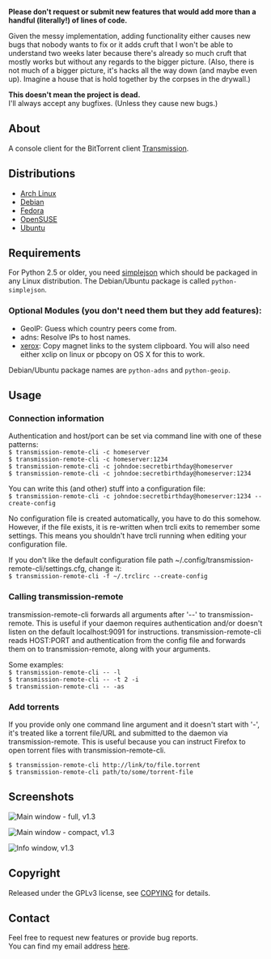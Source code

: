 **Please don't request or submit new features that would add more than a
  handful (literally!) of lines of code.**

Given the messy implementation, adding functionality either causes new bugs
that nobody wants to fix or it adds cruft that I won't be able to understand
two weeks later because there's already so much cruft that mostly works but
without any regards to the bigger picture. (Also, there is not much of a
bigger picture, it's hacks all the way down (and maybe even up). Imagine a
house that is hold together by the corpses in the drywall.)

**This doesn't mean the project is dead.**  
I'll always accept any bugfixes. (Unless they cause new bugs.)

## About

A console client for the BitTorrent client [Transmission](http://www.transmissionbt.com/ "Transmission Homepage").


## Distributions

- [Arch Linux](https://www.archlinux.org/packages/community/any/transmission-remote-cli/)
- [Debian](http://packages.debian.org/search?keywords=transmission-remote-cli)
- [Fedora](https://admin.fedoraproject.org/pkgdb/package/transmission-remote-cli/)
- [OpenSUSE](http://software.opensuse.org/package/transmission-remote-cli?search_term=transmission-remote-cli)
- [Ubuntu](http://packages.ubuntu.com/search?keywords=transmission-remote-cli)


## Requirements

For Python 2.5 or older, you need [simplejson](http://pypi.python.org/pypi/simplejson/) which should be
packaged in any Linux distribution. The Debian/Ubuntu package is called
`python-simplejson`.

### Optional Modules (you don't need them but they add features):

- GeoIP: Guess which country peers come from.
- adns: Resolve IPs to host names.
- [xerox](https://pypi.python.org/pypi/xerox): Copy magnet links to the system clipboard. You will also need either xclip on linux or pbcopy on OS X for this to work.

Debian/Ubuntu package names are `python-adns` and `python-geoip`.


## Usage

### Connection information

Authentication and host/port can be set via command line with one
of these patterns:  
`$ transmission-remote-cli -c homeserver`  
`$ transmission-remote-cli -c homeserver:1234`  
`$ transmission-remote-cli -c johndoe:secretbirthday@homeserver`  
`$ transmission-remote-cli -c johndoe:secretbirthday@homeserver:1234`  

You can write this (and other) stuff into a configuration file:  
`$ transmission-remote-cli -c johndoe:secretbirthday@homeserver:1234 --create-config`  

No configuration file is created automatically, you have to do this
somehow. However, if the file exists, it is re-written when trcli exits to
remember some settings. This means you shouldn't have trcli running when
editing your configuration file.

If you don't like the default configuration file path
~/.config/transmission-remote-cli/settings.cfg, change it:  
`$ transmission-remote-cli -f ~/.trclirc --create-config`


### Calling transmission-remote

transmission-remote-cli forwards all arguments after '--' to
transmission-remote. This is useful if your daemon requires authentication
and/or doesn't listen on the default localhost:9091 for
instructions. transmission-remote-cli reads HOST:PORT and authentication from
the config file and forwards them on to transmission-remote, along with your
arguments.

Some examples:  
`$ transmission-remote-cli -- -l`  
`$ transmission-remote-cli -- -t 2 -i`  
`$ transmission-remote-cli -- -as`


### Add torrents

If you provide only one command line argument and it doesn't start with '-',
it's treated like a torrent file/URL and submitted to the daemon via
transmission-remote. This is useful because you can instruct Firefox to open
torrent files with transmission-remote-cli.

`$ transmission-remote-cli http://link/to/file.torrent`  
`$ transmission-remote-cli path/to/some/torrent-file`


## Screenshots

![Main window - full, v1.3](https://github.com/fagga/transmission-remote-cli/raw/master/screenshots/screenshot-mainfull-v1.3.png)

![Main window - compact, v1.3](https://github.com/fagga/transmission-remote-cli/raw/master/screenshots/screenshot-maincompact-v1.3.png)

![Info window, v1.3](https://github.com/fagga/transmission-remote-cli/raw/master/screenshots/screenshot-details-v1.3.png)


## Copyright

Released under the GPLv3 license, see [COPYING](COPYING) for details.


## Contact

Feel free to request new features or provide bug reports.  
You can find my email address [here](http://github.com/fagga).
